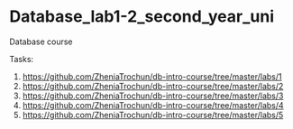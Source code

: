 # Database_lab1-2_second_year_uni
Database course

Tasks:
1) https://github.com/ZheniaTrochun/db-intro-course/tree/master/labs/1
2) https://github.com/ZheniaTrochun/db-intro-course/tree/master/labs/2
3) https://github.com/ZheniaTrochun/db-intro-course/tree/master/labs/3
4) https://github.com/ZheniaTrochun/db-intro-course/tree/master/labs/4
5) https://github.com/ZheniaTrochun/db-intro-course/tree/master/labs/5
